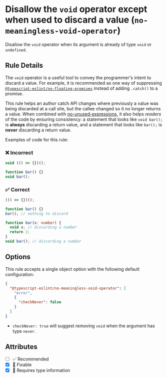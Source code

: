# Disallow the `void` operator except when used to discard a value (`no-meaningless-void-operator`)

Disallow the `void` operator when its argument is already of type `void` or `undefined`.

## Rule Details

The `void` operator is a useful tool to convey the programmer's intent to discard a value. For example, it is recommended as one way of suppressing [`@typescript-eslint/no-floating-promises`](./no-floating-promises.md) instead of adding `.catch()` to a promise.

This rule helps an author catch API changes where previously a value was being discarded at a call site, but the callee changed so it no longer returns a value. When combined with [no-unused-expressions](https://eslint.org/docs/rules/no-unused-expressions), it also helps _readers_ of the code by ensuring consistency: a statement that looks like `void bar();` is **always** discarding a return value, and a statement that looks like `bar();` is **never** discarding a return value.

Examples of code for this rule:

<!--tabs-->

### ❌ Incorrect

```ts
void (() => {})();

function bar() {}
void bar();
```

### ✅ Correct

```ts
(() => {})();

function bar() {}
bar(); // nothing to discard

function bar(x: number) {
  void x; // discarding a number
  return 2;
}
void bar(); // discarding a number
```

## Options

This rule accepts a single object option with the following default configuration:

```json
{
  "@typescript-eslint/no-meaningless-void-operator": [
    "error",
    {
      "checkNever": false
    }
  ]
}
```

- `checkNever: true` will suggest removing `void` when the argument has type `never`.

## Attributes

- [ ] ✅ Recommended
- [x] 🔧 Fixable
- [x] 💭 Requires type information
